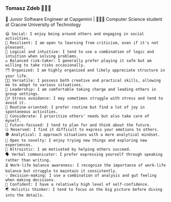 ### Tomasz Zdeb 👨🏻‍💻
🏢 Junior Software Engineer at Capgemini | 👨🏻‍🎓 Computer Science student at Cracow University of Technology

    😃 Social: I enjoy being around others and engaging in social activities.
    💪 Resilient: I am open to learning from criticism, even if it's not pleasant.
    🧠 Logical and intuitive: I tend to use a combination of logic and intuition when solving problems.
    ⚖️ Balanced risk-taker: I generally prefer playing it safe but am willing to take risks occasionally.
    🗂️ Organized: I am highly organized and likely appreciate structure in your life.
    🔧🎨 Versatile: I possess both creative and practical skills, allowing me to adapt to various situations.
    🚀 Leadership: I am comfortable taking charge and leading others in group settings.
    🏃‍♂️ Stress avoidance: I may sometimes struggle with stress and tend to avoid it.
    📅 Routine-oriented: I prefer routine but find a lot of joy in spontaneous activities.
    💞 Considerate: I prioritize others' needs but also take care of myself.
    🔮 Future-focused: I tend to plan for and think about the future.
    🤐 Reserved: I find it difficult to express your emotions to others.
    🕵️ Analytical: I approach situations with a more analytical mindset.
    🌟 Open to novelty: I enjoy trying new things and exploring new experiences.
    🤲 Altruistic: I am motivated by helping others succeed.
    🗣️ Verbal communicator: I prefer expressing yourself through speaking rather than writing.
    ⏳ Work-life balance awareness: I recognize the importance of work-life balance but struggle to maintain it consistently.
    💡 Decision-making: I use a combination of analysis and gut feeling when making decisions.
    🌟 Confident: I have a relatively high level of self-confidence.
    🌏 Holistic thinker: I tend to focus on the big picture before diving into the details.
